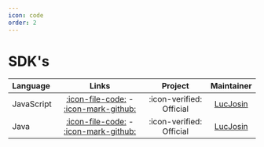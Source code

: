 ```yaml
---
icon: code
order: 2
---
```


# SDK's

| Language   |                             Links                             |         Project          |               Maintainer                |
| :--------- | :-----------------------------------------------------------: | :----------------------: | :-------------------------------------: |
| JavaScript | [:icon-file-code:](./JavaScript.md) - [:icon-mark-github:][1] | :icon-verified: Official | [LucJosin](https://github.com/LucJosin) |
| Java       |    [:icon-file-code:](./Java.md) - [:icon-mark-github:][2]    | :icon-verified: Official | [LucJosin](https://github.com/LucJosin) |

[1]: https://github.com/HawAPI/js-sdk
[2]: https://github.com/HawAPI/java-sdk
